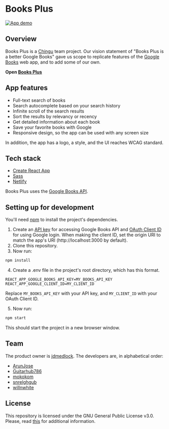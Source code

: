 # Books Plus

[![App demo](https://github.com/chingu-voyages/v24-geckos-team-02/raw/feature/readme/BooksPlus.gif)](https://booksplus-app.netlify.app "Click to open Books Plus")

## Overview

Books Plus is a [Chingu](https://chingu.io) team project. Our vision statement of "Books Plus is a better Google Books" gave us scope to replicate features of the [Google Books](https://books.google.com) web app, and to add some of our own. 

**Open [Books Plus](https://booksplus-app.netlify.app/)** 

## App features

- Full-text search of books
- Search autocomplete based on your search history
- Infinite scroll of the search results
- Sort the results by relevancy or recency
- Get detailed information about each book
- Save your favorite books with Google
- Responsive design, so the app can be used with any screen size

In addition, the app has a logo, a style, and the UI reaches WCAG standard.

## Tech stack

- [Create React App](https://create-react-app.dev)
- [Sass](https://sass-lang.com/)
- [Netlify](https://www.netlify.com/)

Books Plus uses the [Google Books API](https://developers.google.com/books).

## Setting up for development

You'll need [npm](https://www.npmjs.com/get-npm) to install the project's dependencies.

1. Create an [API key](https://developers.google.com/books/docs/v1/using#APIKey) for accessing Google Books API and [OAuth Client ID](https://developers.google.com/identity/protocols/oauth2/javascript-implicit-flow#creatingcred) for using Google login. When making the client ID, set the origin URI to match the app's URI (http://localhost:3000 by default).
2. Clone this repository. 
3. Now run: 
```bash
npm install
```
4. Create a .env file in the project's root directory, which has this format.
```
REACT_APP_GOOGLE_BOOKS_API_KEY=MY_BOOKS_API_KEY
REACT_APP_GOOGLE_CLIENT_ID=MY_CLIENT_ID
```
Replace `MY_BOOKS_API_KEY` with your API key, and `MY_CLIENT_ID` with your OAuth Client ID.

5.  Now run: 
```bash
npm start
```
This should start the project in a new browser window.

## Team

The product owner is [jdmedlock](https://github.com/jdmedlock). The developers are, in alphabetical order:

- [ArunJose](https://github.com/ArunJose)
- [Guitarhub786](https://github.com/Guitarhub786)
- [mokokom](https://github.com/mokokom)
- [snrelghgub](https://github.com/snrelghgub)
- [willnwhite](https://github.com/willnwhite)

## License

This repository is licensed under the GNU General Public License v3.0.
Please, read [this](/LICENSE.md) for additional information.
